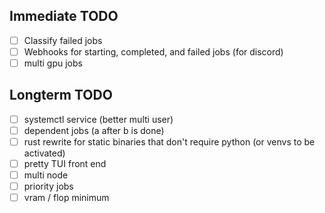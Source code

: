 ## Immediate TODO

- [ ] Classify failed jobs
- [ ] Webhooks for starting, completed, and failed jobs (for discord)
- [ ] multi gpu jobs

## Longterm TODO

- [ ] systemctl service (better multi user)
- [ ] dependent jobs (a after b is done)
- [ ] rust rewrite for static binaries that don't require python (or venvs to be activated)
- [ ] pretty TUI front end
- [ ] multi node
- [ ] priority jobs
- [ ] vram / flop minimum
